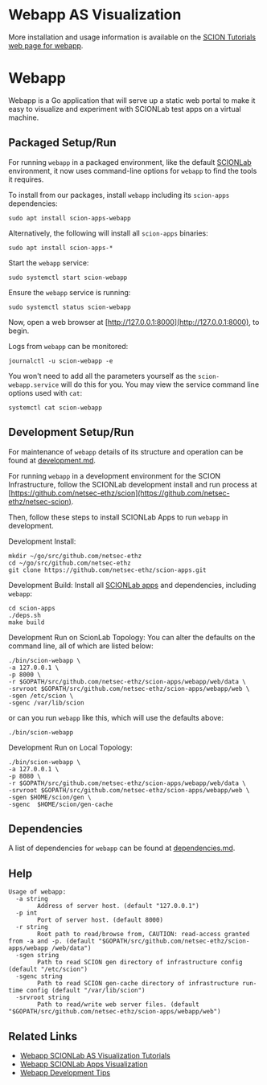 Webapp AS Visualization
=========================

More installation and usage information is available on the [SCION Tutorials web page for webapp](https://netsec-ethz.github.io/scion-tutorials/as_visualization/webapp/).

# Webapp
Webapp is a Go application that will serve up a static web portal to make it easy to visualize and experiment with SCIONLab test apps on a virtual machine.


## Packaged Setup/Run
For running `webapp` in a packaged environment, like the default [SCIONLab](https://www.scionlab.org) environment, it now uses command-line options for `webapp` to find the tools it requires.

To install from our packages, install `webapp` including its `scion-apps` dependencies:
```shell
sudo apt install scion-apps-webapp
```
Alternatively, the following will install all `scion-apps` binaries:
```shell
sudo apt install scion-apps-*
```

Start the `webapp` service:
```shell
sudo systemctl start scion-webapp
```

Ensure the `webapp` service is running:
```shell
sudo systemctl status scion-webapp
```

Now, open a web browser at [http://127.0.0.1:8000](http://127.0.0.1:8000), to begin.

Logs from `webapp` can be monitored:
```shell
journalctl -u scion-webapp -e
```

You won't need to add all the parameters yourself as the `scion-webapp.service` will do this for you. You may view the service command line options used with `cat`:
```shell
systemctl cat scion-webapp
```


## Development Setup/Run
For maintenance of `webapp` details of its structure and operation can be found at [development.md](./development.md).

For running `webapp` in a development environment for the SCION Infrastructure, follow the SCIONLab development install and run process at [https://github.com/netsec-ethz/scion](https://github.com/netsec-ethz/netsec-scion).

Then, follow these steps to install SCIONLab Apps to run `webapp` in development.

Development Install:
```shell
mkdir ~/go/src/github.com/netsec-ethz
cd ~/go/src/github.com/netsec-ethz
git clone https://github.com/netsec-ethz/scion-apps.git
```

Development Build:
Install all [SCIONLab apps](https://github.com/netsec-ethz/scion-apps) and dependencies, including `webapp`:
```shell
cd scion-apps
./deps.sh
make build
```

Development Run on ScionLab Topology:
You can alter the defaults on the command line, all of which are listed below:
```shell
./bin/scion-webapp \
-a 127.0.0.1 \
-p 8000 \
-r $GOPATH/src/github.com/netsec-ethz/scion-apps/webapp/web/data \
-srvroot $GOPATH/src/github.com/netsec-ethz/scion-apps/webapp/web \
-sgen /etc/scion \
-sgenc /var/lib/scion 
```
or can you run `webapp` like this, which will use the defaults above:
```shell
./bin/scion-webapp
```

Development Run on Local Topology:
```shell
./bin/scion-webapp \
-a 127.0.0.1 \
-p 8080 \
-r $GOPATH/src/github.com/netsec-ethz/scion-apps/webapp/web/data \
-srvroot $GOPATH/src/github.com/netsec-ethz/scion-apps/webapp/web \
-sgen $HOME/scion/gen \
-sgenc  $HOME/scion/gen-cache
```

## Dependencies
A list of dependencies for `webapp` can be found at [dependencies.md](./dependencies.md).

## Help
```shell
Usage of webapp:
  -a string
        Address of server host. (default "127.0.0.1")
  -p int
        Port of server host. (default 8000)
  -r string
        Root path to read/browse from, CAUTION: read-access granted from -a and -p. (default "$GOPATH/src/github.com/netsec-ethz/scion-apps/webapp /web/data")
  -sgen string
        Path to read SCION gen directory of infrastructure config (default "/etc/scion")
  -sgenc string
        Path to read SCION gen-cache directory of infrastructure run-time config (default "/var/lib/scion")
  -srvroot string
        Path to read/write web server files. (default "$GOPATH/src/github.com/netsec-ethz/scion-apps/webapp/web")
```

## Related Links
* [Webapp SCIONLab AS Visualization Tutorials](https://netsec-ethz.github.io/scion-tutorials/as_visualization/webapp/)
* [Webapp SCIONLab Apps Visualization](https://netsec-ethz.github.io/scion-tutorials/as_visualization/webapp_apps/)
* [Webapp Development Tips](https://netsec-ethz.github.io/scion-tutorials/as_visualization/webapp_development/)
